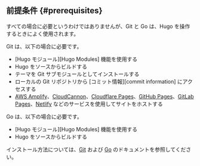 ## 前提条件 {#prerequisites}

すべての場合に必要というわけではありませんが、Git と Go は、Hugo を操作するときによく使用されます。

Git は、以下の場合に必要です。

- [Hugo モジュール][Hugo Modules] 機能を使用する
- Hugo をソースからビルドする
- テーマを Git サブモジュールとしてインストールする
- ローカルの Git リポジトリから [コミット情報][commit information] にアクセスする
- [AWS Amplify]、[CloudCannon]、[Cloudflare Pages]、[GitHub Pages]、[GitLab Pages]、[Netlify] などのサービスを使用してサイトをホストする

Go は、以下の場合に必要です。

- [Hugo モジュール][Hugo Modules] 機能を使用する
- Hugo をソースからビルドする

インストール方法については、[Git] および [Go] のドキュメントを参照してください。

[AWS Amplify]: https://aws.amazon.com/amplify/
[CloudCannon]: https://cloudcannon.com/
[Cloudflare Pages]: https://pages.cloudflare.com/
[Git]: https://git-scm.com/book/en/v2/Getting-Started-Installing-Git
[GitHub Pages]: https://pages.github.com/
[GitLab Pages]: https://docs.gitlab.com/ee/user/project/pages/
[Go]: https://go.dev/doc/install
[Netlify]: https://www.netlify.com/
